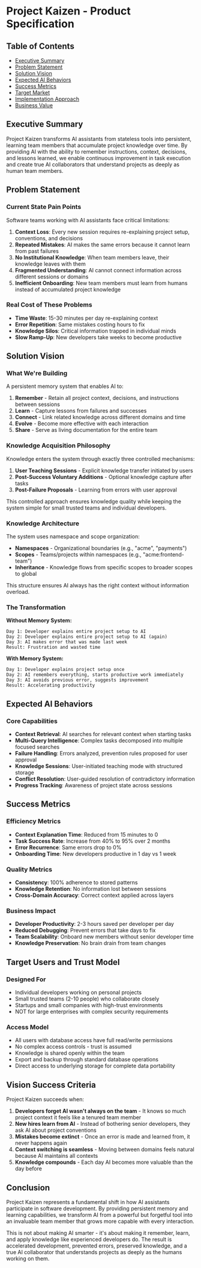 # Project Kaizen - Product Specification

## Table of Contents
- [Executive Summary](#executive-summary)
- [Problem Statement](#problem-statement)
- [Solution Vision](#solution-vision)
- [Expected AI Behaviors](#expected-ai-behaviors)
- [Success Metrics](#success-metrics)
- [Target Market](#target-market)
- [Implementation Approach](#implementation-approach)
- [Business Value](#business-value)

## Executive Summary

Project Kaizen transforms AI assistants from stateless tools into persistent, learning team members that accumulate project knowledge over time. By providing AI with the ability to remember instructions, context, decisions, and lessons learned, we enable continuous improvement in task execution and create true AI collaborators that understand projects as deeply as human team members.

## Problem Statement

### Current State Pain Points

Software teams working with AI assistants face critical limitations:

1. **Context Loss**: Every new session requires re-explaining project setup, conventions, and decisions
2. **Repeated Mistakes**: AI makes the same errors because it cannot learn from past failures
3. **No Institutional Knowledge**: When team members leave, their knowledge leaves with them
4. **Fragmented Understanding**: AI cannot connect information across different sessions or domains
5. **Inefficient Onboarding**: New team members must learn from humans instead of accumulated project knowledge

### Real Cost of These Problems

- **Time Waste**: 15-30 minutes per day re-explaining context
- **Error Repetition**: Same mistakes costing hours to fix
- **Knowledge Silos**: Critical information trapped in individual minds
- **Slow Ramp-Up**: New developers take weeks to become productive

## Solution Vision

### What We're Building

A persistent memory system that enables AI to:

1. **Remember** - Retain all project context, decisions, and instructions between sessions
2. **Learn** - Capture lessons from failures and successes
3. **Connect** - Link related knowledge across different domains and time
4. **Evolve** - Become more effective with each interaction
5. **Share** - Serve as living documentation for the entire team

### Knowledge Acquisition Philosophy

Knowledge enters the system through exactly three controlled mechanisms:

1. **User Teaching Sessions** - Explicit knowledge transfer initiated by users
2. **Post-Success Voluntary Additions** - Optional knowledge capture after tasks
3. **Post-Failure Proposals** - Learning from errors with user approval

This controlled approach ensures knowledge quality while keeping the system simple for small trusted teams and individual developers.

### Knowledge Architecture

The system uses namespace and scope organization:
- **Namespaces** - Organizational boundaries (e.g., "acme", "payments")  
- **Scopes** - Teams/projects within namespaces (e.g., "acme:frontend-team")
- **Inheritance** - Knowledge flows from specific scopes to broader scopes to global

This structure ensures AI always has the right context without information overload.

### The Transformation

**Without Memory System:**
```
Day 1: Developer explains entire project setup to AI
Day 2: Developer explains entire project setup to AI (again)
Day 3: AI makes error that was made last week
Result: Frustration and wasted time
```

**With Memory System:**
```
Day 1: Developer explains project setup once
Day 2: AI remembers everything, starts productive work immediately
Day 3: AI avoids previous error, suggests improvement
Result: Accelerating productivity
```

## Expected AI Behaviors

### Core Capabilities
- **Context Retrieval**: AI searches for relevant context when starting tasks
- **Multi-Query Intelligence**: Complex tasks decomposed into multiple focused searches
- **Failure Handling**: Errors analyzed, prevention rules proposed for user approval
- **Knowledge Sessions**: User-initiated teaching mode with structured storage
- **Conflict Resolution**: User-guided resolution of contradictory information
- **Progress Tracking**: Awareness of project state across sessions

## Success Metrics

### Efficiency Metrics
- **Context Explanation Time**: Reduced from 15 minutes to 0
- **Task Success Rate**: Increase from 40% to 95% over 2 months
- **Error Recurrence**: Same errors drop to 0%
- **Onboarding Time**: New developers productive in 1 day vs 1 week

### Quality Metrics
- **Consistency**: 100% adherence to stored patterns
- **Knowledge Retention**: No information lost between sessions
- **Cross-Domain Accuracy**: Correct context applied across layers

### Business Impact
- **Developer Productivity**: 2-3 hours saved per developer per day
- **Reduced Debugging**: Prevent errors that take days to fix
- **Team Scalability**: Onboard new members without senior developer time
- **Knowledge Preservation**: No brain drain from team changes

## Target Users and Trust Model

### Designed For
- Individual developers working on personal projects
- Small trusted teams (2-10 people) who collaborate closely
- Startups and small companies with high-trust environments
- NOT for large enterprises with complex security requirements

### Access Model
- All users with database access have full read/write permissions
- No complex access controls - trust is assumed
- Knowledge is shared openly within the team
- Export and backup through standard database operations
- Direct access to underlying storage for complete data portability

## Vision Success Criteria

Project Kaizen succeeds when:

1. **Developers forget AI wasn't always on the team** - It knows so much project context it feels like a tenured team member
2. **New hires learn from AI** - Instead of bothering senior developers, they ask AI about project conventions
3. **Mistakes become extinct** - Once an error is made and learned from, it never happens again
4. **Context switching is seamless** - Moving between domains feels natural because AI maintains all contexts
5. **Knowledge compounds** - Each day AI becomes more valuable than the day before

## Conclusion

Project Kaizen represents a fundamental shift in how AI assistants participate in software development. By providing persistent memory and learning capabilities, we transform AI from a powerful but forgetful tool into an invaluable team member that grows more capable with every interaction.

This is not about making AI smarter - it's about making it remember, learn, and apply knowledge like experienced developers do. The result is accelerated development, prevented errors, preserved knowledge, and a true AI collaborator that understands projects as deeply as the humans working on them.
